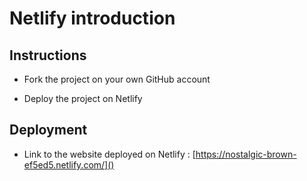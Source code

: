 # Netlify introduction

## Instructions

* Fork the project on your own GitHub account

* Deploy the project on Netlify

## Deployment

* Link to the website deployed on Netlify : [https://nostalgic-brown-ef5ed5.netlify.com/]()
